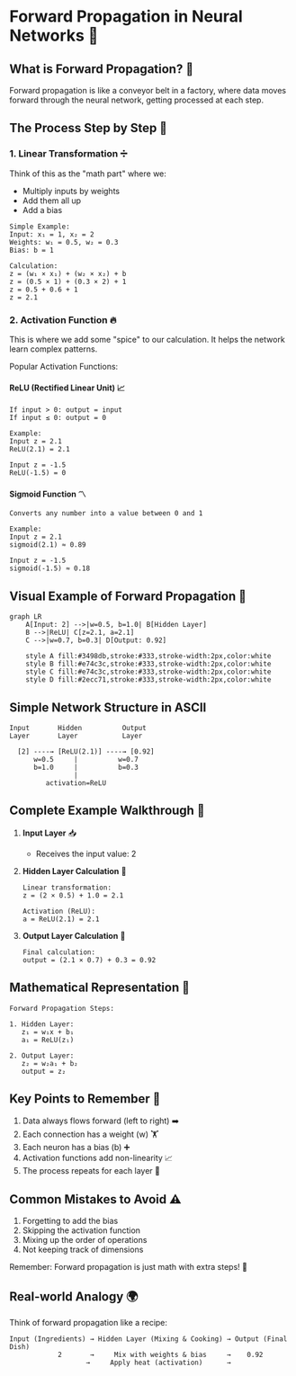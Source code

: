 # Forward Propagation in Neural Networks 🔄

## What is Forward Propagation? 🤔
Forward propagation is like a conveyor belt in a factory, where data moves forward through the neural network, getting processed at each step.

## The Process Step by Step 📝

### 1. Linear Transformation ➗
Think of this as the "math part" where we:
- Multiply inputs by weights
- Add them all up
- Add a bias

```
Simple Example:
Input: x₁ = 1, x₂ = 2
Weights: w₁ = 0.5, w₂ = 0.3
Bias: b = 1

Calculation:
z = (w₁ × x₁) + (w₂ × x₂) + b
z = (0.5 × 1) + (0.3 × 2) + 1
z = 0.5 + 0.6 + 1
z = 2.1
```

### 2. Activation Function 🔥
This is where we add some "spice" to our calculation. It helps the network learn complex patterns.

Popular Activation Functions:

#### ReLU (Rectified Linear Unit) 📈
```
If input > 0: output = input
If input ≤ 0: output = 0

Example:
Input z = 2.1
ReLU(2.1) = 2.1

Input z = -1.5
ReLU(-1.5) = 0
```

#### Sigmoid Function 〽️
```
Converts any number into a value between 0 and 1

Example:
Input z = 2.1
sigmoid(2.1) ≈ 0.89

Input z = -1.5
sigmoid(-1.5) ≈ 0.18
```

## Visual Example of Forward Propagation 🎨

```mermaid
graph LR
    A[Input: 2] -->|w=0.5, b=1.0| B[Hidden Layer]
    B -->|ReLU| C[z=2.1, a=2.1]
    C -->|w=0.7, b=0.3| D[Output: 0.92]
    
    style A fill:#3498db,stroke:#333,stroke-width:2px,color:white
    style B fill:#e74c3c,stroke:#333,stroke-width:2px,color:white
    style C fill:#e74c3c,stroke:#333,stroke-width:2px,color:white
    style D fill:#2ecc71,stroke:#333,stroke-width:2px,color:white
```

## Simple Network Structure in ASCII
```
Input       Hidden          Output
Layer       Layer           Layer
   
  [2] ----→ [ReLU(2.1)] ----→ [0.92]
      w=0.5     |          w=0.7
      b=1.0     |          b=0.3
                |
         activation=ReLU
```

## Complete Example Walkthrough 🚶

1. **Input Layer** 📥
   - Receives the input value: 2

2. **Hidden Layer Calculation** 🧮
   ```
   Linear transformation:
   z = (2 × 0.5) + 1.0 = 2.1
   
   Activation (ReLU):
   a = ReLU(2.1) = 2.1
   ```

3. **Output Layer Calculation** 🎯
   ```
   Final calculation:
   output = (2.1 × 0.7) + 0.3 = 0.92
   ```

## Mathematical Representation 📐
```
Forward Propagation Steps:

1. Hidden Layer:
   z₁ = w₁x + b₁
   a₁ = ReLU(z₁)

2. Output Layer:
   z₂ = w₂a₁ + b₂
   output = z₂
```

## Key Points to Remember 🔑

1. Data always flows forward (left to right) ➡️
2. Each connection has a weight (w) 🏋️
3. Each neuron has a bias (b) ➕
4. Activation functions add non-linearity 📈
5. The process repeats for each layer 🔄

## Common Mistakes to Avoid ⚠️

1. Forgetting to add the bias
2. Skipping the activation function
3. Mixing up the order of operations
4. Not keeping track of dimensions

Remember: Forward propagation is just math with extra steps! 🧮

## Real-world Analogy 🌍
Think of forward propagation like a recipe:
```
Input (Ingredients) → Hidden Layer (Mixing & Cooking) → Output (Final Dish)
            2       →     Mix with weights & bias     →    0.92
                   →     Apply heat (activation)      →
```
